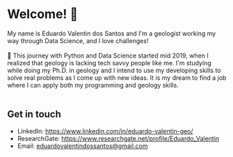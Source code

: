 # Welcome! 👋
My name is Eduardo Valentin dos Santos and I'm a geologist working my way through Data Science, and I love challenges!<br><br>
🌱 This journey with Python and Data Science started mid 2019, when I realized that geology is lacking tech savvy people like me. I'm studying while doing my Ph.D. in geology and I intend to use my developing skills to solve real problems as I come up with new ideas. It is my dream to find a job where I can apply both my programming and geology skills.<br><br>
## Get in touch
- LinkedIn: https://www.linkedin.com/in/eduardo-valentin-geo/
- ResearchGate: https://www.researchgate.net/profile/Eduardo_Valentin
- Email: eduardovalentindossantos@gmail.com
